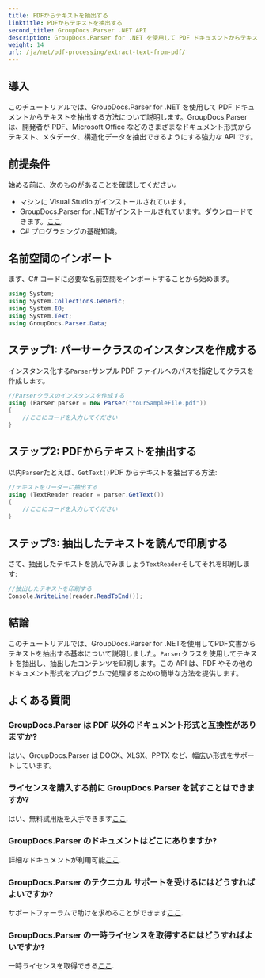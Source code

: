 ```yaml
---
title: PDFからテキストを抽出する
linktitle: PDFからテキストを抽出する
second_title: GroupDocs.Parser .NET API
description: GroupDocs.Parser for .NET を使用して PDF ドキュメントからテキストを抽出する方法を学びます。開発者向けのステップバイステップのチュートリアルです。
weight: 14
url: /ja/net/pdf-processing/extract-text-from-pdf/
---
```

## 導入
このチュートリアルでは、GroupDocs.Parser for .NET を使用して PDF ドキュメントからテキストを抽出する方法について説明します。GroupDocs.Parser は、開発者が PDF、Microsoft Office などのさまざまなドキュメント形式からテキスト、メタデータ、構造化データを抽出できるようにする強力な API です。
## 前提条件
始める前に、次のものがあることを確認してください。
- マシンに Visual Studio がインストールされています。
-  GroupDocs.Parser for .NETがインストールされています。ダウンロードできます。[ここ](https://releases.groupdocs.com/parser/net/).
- C# プログラミングの基礎知識。

## 名前空間のインポート
まず、C# コードに必要な名前空間をインポートすることから始めます。
```csharp
using System;
using System.Collections.Generic;
using System.IO;
using System.Text;
using GroupDocs.Parser.Data;
```
## ステップ1: パーサークラスのインスタンスを作成する
インスタンス化する`Parser`サンプル PDF ファイルへのパスを指定してクラスを作成します。
```csharp
//Parserクラスのインスタンスを作成する
using (Parser parser = new Parser("YourSampleFile.pdf"))
{
    //ここにコードを入力してください
}
```
## ステップ2: PDFからテキストを抽出する
以内`Parser`たとえば、`GetText()`PDF からテキストを抽出する方法:
```csharp
//テキストをリーダーに抽出する
using (TextReader reader = parser.GetText())
{
    //ここにコードを入力してください
}
```
## ステップ3: 抽出したテキストを読んで印刷する
さて、抽出したテキストを読んでみましょう`TextReader`そしてそれを印刷します:
```csharp
//抽出したテキストを印刷する
Console.WriteLine(reader.ReadToEnd());
```

## 結論
このチュートリアルでは、GroupDocs.Parser for .NETを使用してPDF文書からテキストを抽出する基本について説明しました。`Parser`クラスを使用してテキストを抽出し、抽出したコンテンツを印刷します。この API は、PDF やその他のドキュメント形式をプログラムで処理するための簡単な方法を提供します。

## よくある質問
### GroupDocs.Parser は PDF 以外のドキュメント形式と互換性がありますか?
はい、GroupDocs.Parser は DOCX、XLSX、PPTX など、幅広い形式をサポートしています。
### ライセンスを購入する前に GroupDocs.Parser を試すことはできますか?
はい、無料試用版を入手できます[ここ](https://releases.groupdocs.com/).
### GroupDocs.Parser のドキュメントはどこにありますか?
詳細なドキュメントが利用可能[ここ](https://tutorials.groupdocs.com/parser/net/).
### GroupDocs.Parser のテクニカル サポートを受けるにはどうすればよいですか?
サポートフォーラムで助けを求めることができます[ここ](https://forum.groupdocs.com/c/parser/17).
### GroupDocs.Parser の一時ライセンスを取得するにはどうすればよいですか?
一時ライセンスを取得できる[ここ](https://purchase.groupdocs.com/temporary-license/).
